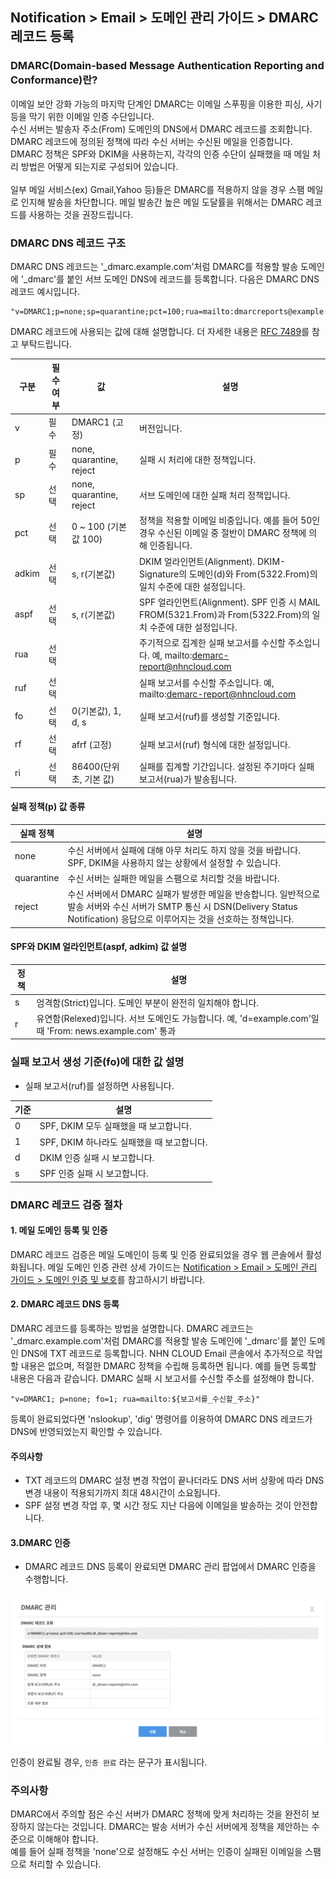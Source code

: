 ## Notification > Email > 도메인 관리 가이드 > DMARC 레코드 등록

### DMARC(Domain-based Message Authentication Reporting and Conformance)란?

이메일 보안 강화 가능의 마지막 단계인 DMARC는 이메일 스푸핑을 이용한 피싱, 사기 등을 막기 위한 이메일 인증 수단입니다. 
<br>수신 서버는 발송자 주소(From) 도메인의 DNS에서 DMARC 레코드를 조회합니다. DMARC 레코드에 정의된 정책에 따라 수신 서버는 수신된 메일을 인증합니다. DMARC 정책은 SPF와 DKIM을 사용하는지, 각각의 인증 수단이 실패했을 때 메일 처리 방법은 어떻게 되는지로 구성되어 있습니다. 
<br><br>일부 메일 서비스(ex) Gmail,Yahoo 등)들은 DMARC를 적용하지 않을 경우 스팸 메일로 인지해 발송을 차단합니다. 메일 발송간 높은 메일 도달률을 위해서는 DMARC 레코드를 사용하는 것을 권장드립니다.

### DMARC DNS 레코드 구조

DMARC DNS 레코드는 '_dmarc.example.com'처럼 DMARC를 적용할 발송 도메인에 '_dmarc'를 붙인 서브 도메인 DNS에 레코드를 등록합니다.
다음은 DMARC DNS 레코드 예시입니다.

```
"v=DMARC1;p=none;sp=quarantine;pct=100;rua=mailto:dmarcreports@example.com;"
```

DMARC 레코드에 사용되는 값에 대해 설명합니다. 더 자세한 내용은 [RFC 7489](https://www.ietf.org/rfc/rfc7489.txt)를 참고 부탁드립니다.

| 구분 | 필수 여부 | 값 | 설명                                                                                     |
| --- | ----- | --- |----------------------------------------------------------------------------------------|
| v | 필수 | DMARC1 (고정) | 버전입니다.                                                                                 |
| p | 필수 | none, quarantine, reject | 실패 시 처리에 대한 정책입니다.                                                                     |
| sp | 선택 | none, quarantine, reject | 서브 도메인에 대한 실패 처리 정책입니다.                                                                |
| pct | 선택 | 0 \~ 100 (기본값 100) | 정책을 적용할 이메일 비중입니다. 예를 들어 50인 경우 수신된 이메일 중 절반이 DMARC 정책에 의해 인증됩니다.                      |
| adkim | 선택 | s, r(기본값) | DKIM 얼라인먼트(Alignment). DKIM-Signature의 도메인(d)와 From(5322.From)의 일치 수준에 대한 설정입니다.       |
| aspf | 선택 | s, r(기본값) | SPF 얼라인먼트(Alignment). SPF 인증 시 MAIL FROM(5321.From)과 From(5322.From)의 일치 수준에 대한 설정입니다. |
| rua | 선택 |  | 주기적으로 집계한 실패 보고서를 수신할 주소입니다. 예, mailto:demarc-report@nhncloud.com                      |
| ruf | 선택 |  | 실패 보고서를 수신할 주소입니다. 예, mailto:demarc-report@nhncloud.com                                   |
| fo | 선택 | 0(기본값), 1, d, s | 실패 보고서(ruf)를 생성할 기준입니다.                                                                |
| rf | 선택 | afrf (고정) | 실패 보고서(ruf) 형식에 대한 설정입니다.                                                              |
| ri | 선택 | 86400(단위 초, 기본 값) | 실패를 집계할 기간입니다. 설정된 주기마다 실패 보고서(rua)가 발송됩니다.                                            |

#### 실패 정책(p) 값 종류

| 실패 정책 | 설명 |
| ----- | --- |
| none | 수신 서버에서 실패에 대해 아무 처리도 하지 않을 것을 바랍니다. SPF, DKIM을 사용하지 않는 상황에서 설정할 수 있습니다. |
| quarantine | 수신 서버는 실패한 메일을 스팸으로 처리할 것을 바랍니다. |
| reject | 수신 서버에서 DMARC 실패가 발생한 메일을 반송합니다. 일반적으로 발송 서버와 수신 서버가 SMTP 통신 시 DSN(Delivery Status Notification) 응답으로 이루어지는 것을 선호하는 정책입니다. |

#### SPF와 DKIM 얼라인먼트(aspf, adkim) 값 설명

| 정책 | 설명 |
| --- | --- |
| s | 엄격함(Strict)입니다. 도메인 부분이 완전히 일치해야 합니다. |
| r | 유연함(Relexed)입니다. 서브 도메인도 가능합니다. 예, 'd=example.com'일 때 'From: news.example.com' 통과 |

### 실패 보고서 생성 기준(fo)에 대한 값 설명
- 실패 보고서(ruf)를 설정하면 사용됩니다.

| 기준 | 설명 |
| --- | --- |
| 0 | SPF, DKIM 모두 실패했을 때 보고합니다. |
| 1 | SPF, DKIM 하나라도 실패했을 때 보고합니다. |
| d | DKIM 인증 실패 시 보고합니다. |
| s | SPF 인증 실패 시 보고합니다. |

### DMARC 레코드 검증 절차
#### 1. 메일 도메인 등록 및 인증
DMARC 레코드 검증은 메일 도메인이 등록 및 인증 완료되었을 경우 웹 콘솔에서 활성화됩니다.
메일 도메인 인증 관련 상세 가이드는 [Notification > Email > 도메인 관리 가이드 > 도메인 인증 및 보호](https://docs.toast.com/ko/)를 참고하시기 바랍니다.

#### 2. DMARC 레코드 DNS 등록
DMARC 레코드를 등록하는 방법을 설명합니다.
DMARC 레코드는 '_dmarc.example.com'처럼 DMARC를 적용할 발송 도메인에 '_dmarc'를 붙인 도메인 DNS에 TXT 레코드로 등록합니다. NHN CLOUD Email 콘솔에서 추가적으로 작업할 내용은 없으며, 적절한 DMARC 정책을 수립해 등록하면 됩니다.
예를 들면 등록할 내용은 다음과 같습니다. DMARC 실패 시 보고서를 수신할 주소를 설정해야 합니다.

```
"v=DMARC1; p=none; fo=1; rua=mailto:${보고서를_수신할_주소}"
```

등록이 완료되었다면 'nslookup', 'dig' 명령어를 이용하여 DMARC DNS 레코드가 DNS에 반영되었는지 확인할 수 있습니다.

#### 주의사항
- TXT 레코드의 DMARC 설정 변경 작업이 끝나더라도 DNS 서버 상황에 따라 DNS 변경 내용이 적용되기까지 최대 48시간이 소요됩니다.
- SPF 설정 변경 작업 후, 몇 시간 정도 지난 다음에 이메일을 발송하는 것이 안전합니다.

#### 3.DMARC 인증 
- DMARC 레코드 DNS 등록이 완료되면 DMARC 관리 팝업에서 DMARC 인증을 수행합니다.

![img_13.png](img_13.png)

인증이 완료될 경우, `인증 완료` 라는 문구가 표시됩니다.


### 주의사항
DMARC에서 주의할 점은 수신 서버가 DMARC 정책에 맞게 처리하는 것을 완전히 보장하지 않는다는 것입니다. DMARC는 발송 서버가 수신 서버에게 정책을 제안하는 수준으로 이해해야 합니다.
<br> 예를 들어 실패 정책을 'none'으로 설정해도 수신 서버는 인증이 실패된 이메일을 스팸으로 처리할 수 있습니다.


